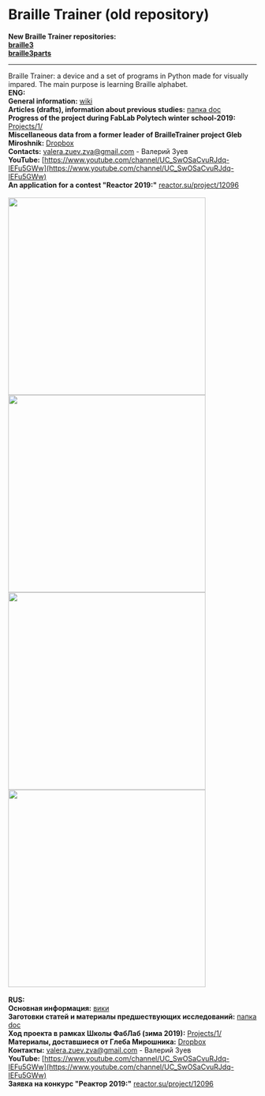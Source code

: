  # Braille Trainer (old repository)
 **New Braille Trainer repositories:** <br>
**[braille3](https://github.com/zuevval/braille3/)** <br>
**[braille3parts](https://github.com/zuevval/braille3parts/)** <hr>

Braille Trainer: a  device and a set of programs in Python made for visually impared. The main purpose is learning Braille alphabet.<br>
**ENG:**<br>
**General information:** [wiki](https://github.com/zuevval/braille/wiki) <br>
**Articles (drafts), information about previous studies:** [папка doc](https://github.com/zuevval/braille/tree/master/doc) <br>
**Progress of the project during FabLab Polytech winter school-2019:** [Projects/1/](https://github.com/zuevval/braille/projects/1) <br>
**Miscellaneous data from a former leader of BrailleTrainer project Gleb Miroshnik:** [Dropbox](https://www.dropbox.com/sh/m1fgdtpio7jf0r5/AADZN6ftSRqo8V_MonHDIt2Xa?dl=0) <br>
**Contacts:** valera.zuev.zva@gmail.com - Валерий Зуев <br>
**YouTube:** [https://www.youtube.com/channel/UC_SwOSaCvuRJdq-IEFu5GWw](https://www.youtube.com/channel/UC_SwOSaCvuRJdq-IEFu5GWw)
<br>
**An application for a contest "Reactor 2019:"** [reactor.su/project/12096](https://reactor.su/project/12096)<br>
<br>
<img src="https://github.com/zuevval/braille/blob/experimental/doc/pictures/render5.JPG" width="400">
<img src="https://github.com/zuevval/braille/blob/experimental/doc/pictures/DSC01655.JPG" width="400">
<img src="https://github.com/zuevval/braille/blob/experimental/doc/pictures/DSC01656.JPG" width="400">
<img src="https://github.com/zuevval/braille/blob/experimental/doc/pictures/DSC01657.JPG" width="400"><br>
<br>
**RUS:**<br>
**Основная информация:** [вики](https://github.com/zuevval/braille/wiki) <br>
**Заготовки статей и материалы предшествующих исследований:** [папка doc](https://github.com/zuevval/braille/tree/master/doc) <br>
**Ход проекта в рамках Школы ФабЛаб (зима 2019):** [Projects/1/](https://github.com/zuevval/braille/projects/1) <br>
**Материалы, доставшиеся от Глеба Мирошника:** [Dropbox](https://www.dropbox.com/sh/m1fgdtpio7jf0r5/AADZN6ftSRqo8V_MonHDIt2Xa?dl=0) <br>
**Контакты:** valera.zuev.zva@gmail.com - Валерий Зуев <br>
**YouTube:** [https://www.youtube.com/channel/UC_SwOSaCvuRJdq-IEFu5GWw](https://www.youtube.com/channel/UC_SwOSaCvuRJdq-IEFu5GWw)
<br>
**Заявка на конкурс "Реактор 2019:"** [reactor.su/project/12096](https://reactor.su/project/12096)
